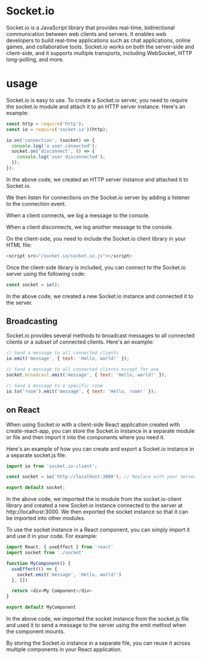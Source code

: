 # Socket.io

Socket.io is a JavaScript library that provides real-time, bidirectional communication between web clients and servers. It enables web developers to build real-time applications such as chat applications, online games, and collaborative tools. Socket.io works on both the server-side and client-side, and it supports multiple transports, including WebSocket, HTTP long-polling, and more.

# usage
Socket.io is easy to use. To create a Socket.io server, you need to require the socket.io module and attach it to an HTTP server instance. Here's an example:


```javascript
const http = require('http');
const io = require('socket.io')(http);

io.on('connection', (socket) => {
  console.log('a user connected');
  socket.on('disconnect', () => {
    console.log('user disconnected');
  });
});
```

In the above code, we created an HTTP server instance and attached it to Socket.io.

We then listen for connections on the Socket.io server by adding a listener to the connection event.

When a client connects, we log a message to the console.

When a client disconnects, we log another message to the console.

On the client-side, you need to include the Socket.io client library in your HTML file:
```javascript
<script src="/socket.io/socket.io.js"></script>
```

Once the client-side library is included, you can connect to the Socket.io server using the following code:

```javascript
const socket = io();
```
In the above code, we created a new Socket.io instance and connected it to the server.


## Broadcasting

Socket.io provides several methods to broadcast messages to all connected clients or a subset of connected clients. Here's an example:

```javascript
// Send a message to all connected clients
io.emit('message', { text: 'Hello, world!' });

// Send a message to all connected clients except for one
socket.broadcast.emit('message', { text: 'Hello, world!' });

// Send a message to a specific room
io.to('room').emit('message', { text: 'Hello, room!' });
```

## on React
When using Socket.io with a client-side React application created with create-react-app, you can store the Socket.io instance in a separate module or file and then import it into the components where you need it.

Here's an example of how you can create and export a Socket.io instance in a separate socket.js file:

```javascript
import io from 'socket.io-client';

const socket = io('http://localhost:3000'); // Replace with your server URL

export default socket;
```

In the above code, we imported the io module from the socket.io-client library and created a new Socket.io instance connected to the server at http://localhost:3000. We then exported the socket instance so that it can be imported into other modules.

To use the socket instance in a React component, you can simply import it and use it in your code. For example:

```javascript
import React, { useEffect } from 'react'
import socket from './socket'

function MyComponent() {
  useEffect(() => {
    socket.emit('message', 'Hello, world!')
  }, [])

  return <div>My Component</div>
}

export default MyComponent
```

In the above code, we imported the socket instance from the socket.js file and used it to send a message to the server using the emit method when the component mounts.

By storing the Socket.io instance in a separate file, you can reuse it across multiple components in your React application.